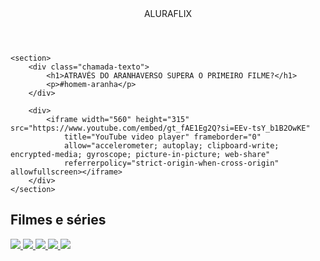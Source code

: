 <html lang="pt-BR">
<head>
    <link rel="stylesheet" href="styles.css">
    <title>Aluraflix</title>
</head>

<body>
    <header>ALURAFLIX</header>

    <section>
        <div class="chamada-texto">
            <h1>ATRAVÉS DO ARANHAVERSO SUPERA O PRIMEIRO FILME?</h1>
            <p>#homem-aranha</p>
        </div>

        <div>
            <iframe width="560" height="315" src="https://www.youtube.com/embed/gt_fAE1Eg2Q?si=EEv-tsY_b1B2OwKE"
                title="YouTube video player" frameborder="0"
                allow="accelerometer; autoplay; clipboard-write; encrypted-media; gyroscope; picture-in-picture; web-share"
                referrerpolicy="strict-origin-when-cross-origin" allowfullscreen></iframe>
        </div>
    </section>

<section class="categoiria">
  <h2>Filmes e séries</h2>
  <div class="categoria-videos">
         <a href="https://youtu.be/LZBlXkDvhh4?si=1seIpsd1lCyZEwBJ">
         <img src="https://youtu.be/T6iQnnHNF50?si=hiSWkyIM8DAwbtQl"/>
         </a>
         <a href="https://youtu.be/lNbJy1R7EWQ?si=6sdVLgVlGWqZRMGy">
        <img src="https://youtu.be/hI1jyNTMBFI?si=x-1M3brS_4xXwH1e"/>
        </a>
         <a href="https://youtu.be/XL4Tf1Eohv8?si=I0EaxNsPrT5CwFHV">
         <img src="https://youtu.be/TTIbWKEUPnc?si=dFlpzWwV1Jco4nTI"/>
         </a>
        <a href="https://youtu.be/_Q0qHkFoc8Y?si=88MVHTiPm0HhsSku">
        <img src="https://youtu.be/_QNrbbGpLrc?si=gQdBSusLFehUdBEw"/> 
         </a>
          <a href="https://youtu.be/cueXB927SM8?si=w08kTYabLaqpbAVx">
           <img src="https://youtu.be/V2Xlg8WOS-Q?si=NUqa1BwbPKOLEVdT"/>
              </a>
    </div>    

</section>
            
</body>

</html>